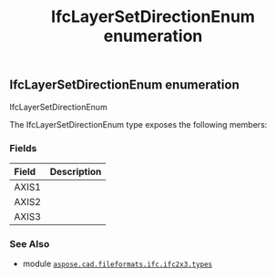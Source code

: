 ﻿---
title: IfcLayerSetDirectionEnum enumeration
second_title: Aspose.CAD for Python via .NET API References
description: 
type: docs
weight: 2460
url: /python-net/aspose.cad.fileformats.ifc.ifc2x3.types/ifclayersetdirectionenum/
is_root: false
---

## IfcLayerSetDirectionEnum enumeration

IfcLayerSetDirectionEnum



The IfcLayerSetDirectionEnum type exposes the following members:

### Fields
| Field | Description |
| :- | :- |
| AXIS1 |  |
| AXIS2 |  |
| AXIS3 |  |



### See Also
* module [`aspose.cad.fileformats.ifc.ifc2x3.types`](..)
